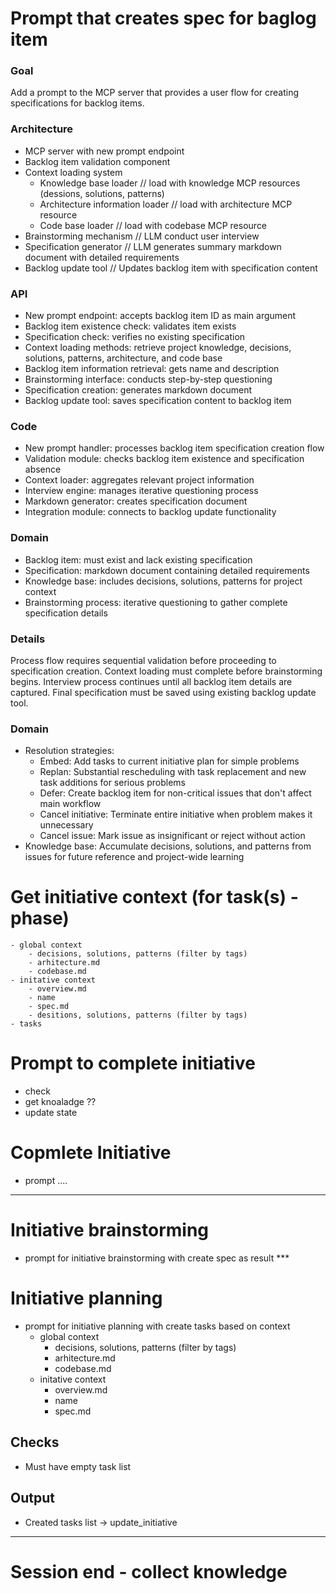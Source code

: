 # Prompt that creates spec for baglog item
### Goal
Add a prompt to the MCP server that provides a user flow for creating specifications for backlog items.

### Architecture
- MCP server with new prompt endpoint
- Backlog item validation component
- Context loading system
    - Knowledge base loader // load with knowledge MCP resources (dessions, solutions, patterns)
    - Architecture information loader // load with architecture MCP resource
    - Code base loader // load with codebase MCP resource
- Brainstorming mechanism // LLM conduct user interview
- Specification generator // LLM generates summary markdown document with detailed requirements
- Backlog update tool // Updates backlog item with specification content

### API
- New prompt endpoint: accepts backlog item ID as main argument
- Backlog item existence check: validates item exists
- Specification check: verifies no existing specification
- Context loading methods: retrieve project knowledge, decisions, solutions, patterns, architecture, and code base
- Backlog item information retrieval: gets name and description
- Brainstorming interface: conducts step-by-step questioning
- Specification creation: generates markdown document
- Backlog update tool: saves specification content to backlog item

### Code
- New prompt handler: processes backlog item specification creation flow
- Validation module: checks backlog item existence and specification absence
- Context loader: aggregates relevant project information
- Interview engine: manages iterative questioning process
- Markdown generator: creates specification document
- Integration module: connects to backlog update functionality

### Domain
- Backlog item: must exist and lack existing specification
- Specification: markdown document containing detailed requirements
- Knowledge base: includes decisions, solutions, patterns for project context
- Brainstorming process: iterative questioning to gather complete specification details

### Details
Process flow requires sequential validation before proceeding to specification creation. Context loading must complete before brainstorming begins. Interview process continues until all backlog item details are captured. Final specification must be saved using existing backlog update tool.


### Domain
- Resolution strategies:
    - Embed: Add tasks to current initiative plan for simple problems
    - Replan: Substantial rescheduling with task replacement and new task additions for serious problems
    - Defer: Create backlog item for non-critical issues that don't affect main workflow
    - Cancel initiative: Terminate entire initiative when problem makes it unnecessary
    - Cancel issue: Mark issue as insignificant or reject without action
- Knowledge base: Accumulate decisions, solutions, and patterns from issues for future reference and project-wide learning


# Get initiative context (for task(s) - phase)
  	- global context
   		- decisions, solutions, patterns (filter by tags)
	    - arhitecture.md
	    - codebase.md
    - initative context
    	- overview.md
    	- name
    	- spec.md
        - desitions, solutions, patterns (filter by tags)
    - tasks


# Prompt to complete initiative
 - check
 - get knoaladge ??
 - update state


# Copmlete Initiative
 - prompt ....

-----------------------
# Initiative brainstorming
 - prompt for initiative brainstorming with create spec as result ***

# Initiative planning
  - prompt for initiative planning with create tasks based on context
  	- global context
   		- decisions, solutions, patterns (filter by tags)
	    - arhitecture.md
	    - codebase.md
    - initative context
    	- overview.md
    	- name
    	- spec.md

## Checks
 - Must have empty task list

## Output
 - Created tasks list -> update_initiative

---
# Session end - collect knowledge
